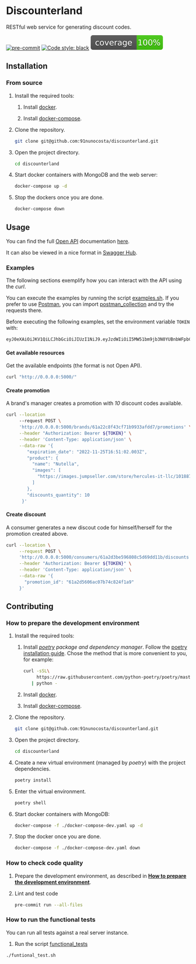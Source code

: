 # Discounterland

RESTful web service for generating discount codes.

[![pre-commit](https://img.shields.io/badge/pre--commit-enabled-brightgreen?logo=pre-commit&logoColor=white)](https://github.com/pre-commit/pre-commit)
[![Code style: black](https://img.shields.io/badge/code%20style-black-000000.svg)](https://github.com/psf/black)
![Code Coverage](coverage.svg)

## Installation

### From source

1. Install the required tools:

   1. Install [docker](https://docs.docker.com/get-docker/).

   2. Install [docker-compose](https://docs.docker.com/compose/install/).

2. Clone the repository.

   ```bash
   git clone git@github.com:91nunocosta/discounterland.git
   ```

3. Open the project directory.

   ```bash
   cd discounterland
   ```

4. Start docker containers with MongoDB and the web server:

   ```bash
   docker-compose up -d
   ```

5. Stop the dockers once you are done.

    ```bash
    docker-compose down
    ```

## Usage

You can find the full [Open API](https://swagger.io/specification/) documentation
[here](./.optic/generated/openapi.yaml).

It can also be viewed in a nice format in [Swagger Hub](https://app.swaggerhub.com/apis/nunocosta2/Discounterland/0.2.0/).

### Examples

The following sections exemplify how you can interact with the API using the _curl_.

You can execute the examples by running the script [examples.sh](examples.sh).
If you prefer to use [Postman](https://www.postman.com/),
you can import [postman_collection](doc/postman_collection.json) and
try the requests there.

Before executing the following examples, set the environment variable `TOKEN` with:

```bash
eyJ0eXAiOiJKV1QiLCJhbGciOiJIUzI1NiJ9.eyJzdWIiOiI5MW51bm9jb3N0YUBnbWFpbC5jb20iLCJpYXQiOjE2MTY2MTY5NjN9.tMQoy_6ROA_sxWR1exWVeRZZZFR4qvMbO2Szos_XIMI
```

#### Get available resources

Get the available endpoints (the format is not Open API).

```bash
curl "http://0.0.0.0:5000/"

```

#### Create promotion

A brand's manager creates a promotion with _10_ discount codes available.

```bash
curl --location
     --request POST \
     'http://0.0.0.0:5000/brands/61a22c8f43cf71b9933afdd7/promotions' \
     --header "Authorization: Bearer ${TOKEN}" \
     --header 'Content-Type: application/json' \
     --data-raw '{
        "expiration_date": "2022-11-25T16:51:02.003Z",
        "product": {
          "name": "Nutella",
          "images": [
            "https://images.jumpseller.com/store/hercules-it-llc/10188702/Nutella.jpg?1623999446"
          ]
        },
        "discounts_quantity": 10
      }'
```

#### Create discount

A consumer generates a new discout code for himself/herself for the promotion created above.

```bash
curl --location \
     --request POST \
     'http://0.0.0.0:5000/consumers/61a2d3be596808c5d69dd11b/discounts' \
     --header "Authorization: Bearer ${TOKEN}" \
     --header 'Content-Type: application/json' \
     --data-raw '{
       "promotion_id": "61a2d5606ac07b74c824f1a9"
     }'
```

## Contributing

### How to prepare the development environment

1. Install the required tools:

   1. Install [_poetry_](https://python-poetry.org/) _package and dependency manager_.
   Follow the [poetry installation guide](https://python-poetry.org/docs/#installation).
   Chose the method that is more convenient to you, for example:

      ```bash
      curl -sSL\
           https://raw.githubusercontent.com/python-poetry/poetry/master/get-poetry.py \
         | python -
      ```

   2. Install [docker](https://docs.docker.com/get-docker/).

   3. Install [docker-compose](https://docs.docker.com/compose/install/).

2. Clone the repository.

   ```bash
   git clone git@github.com:91nunocosta/discounterland.git
   ```

3. Open the project directory.

   ```bash
   cd discounterland
   ```

4. Create a new virtual environment (managed by _poetry_) with the project dependencies.

   ```bash
   poetry install
   ```

5. Enter the virtual environment.

   ```bash
   poetry shell
   ```

6. Start docker containers with MongoDB:

   ```bash
   docker-compose -f ./docker-compose-dev.yaml up -d
   ```

7. Stop the docker once you are done.

    ```bash
    docker-compose -f ./docker-compose-dev.yaml down
    ```

### How to check code quality

1. Prepare the development environment, as described in
[**How to prepare the development environment**](#how-to-prepare-the-development-environment).

2. Lint and test code

     ```bash
     pre-commit run --all-files
     ```

### How to run  the functional tests

You can run all tests against a real server instance.

1. Run the script [functional_tests](./funtional_test.sh)

```bash
./funtional_test.sh
```
